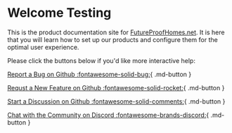 # Welcome Testing

This is the product documentation site for [FutureProofHomes.net](https://futureproofhomes.net).  It is here that you will learn how to set up our products and configure them for the optimal user experience.

Please click the buttons below if you'd like more interactive help:

[Report a Bug on Github :fontawesome-solid-bug:](https://github.com/FutureProofHomes/Satellite1/issues/new?labels=bug&template=bug-report---.md){ .md-button }

[Requst a New Feature on Github :fontawesome-solid-rocket:](https://github.com/FutureProofHomes/Satellite1/issues/new?labels=bug&template=bug-report---.md){ .md-button }

[Start a Discussion on Github :fontawesome-solid-comments:](https://github.com/orgs/FutureProofHomes/discussions){ .md-button }

[Chat with the Community on Discord :fontawesome-brands-discord:](https://discord.com/channels/1242282357298298941/1242282358212792402){ .md-button }